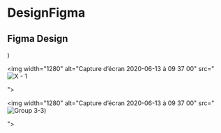 # DesignFigma
## Figma Design
)

<img width="1280" alt="Capture d’écran 2020-06-13 à 09 37 00" src="![X - 1](https://user-images.githubusercontent.com/64682028/87240361-34f63a80-c419-11ea-90f0-97ccee23b1b7.png)

">

<img width="1280" alt="Capture d’écran 2020-06-13 à 09 37 00" src="![Group 3-3](https://user-images.githubusercontent.com/64682028/87240392-67a03300-c419-11ea-93b9-d07a80de643d.png))

">

